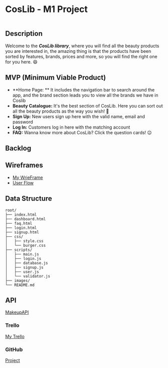 # CosLib - M1 Project

![]()

## Description

Welcome to the ***CosLib library***, where you will find all the beauty products you are interested in, the amazing thing is that the products have been sorted by features, brands, prices and more, so you will find the right one for you here. :smile:

## MVP (Minimum Viable Product)

- **Home Page: ** It includes the navigation bar to search around the app, and the brand section leads you to view all the brands we have in Coslib
- **Beauty Catalogue:** It's the best section of CosLib. Here you can sort out all the beauty products as the way you wish! :nail_care:
- **Sign Up:** New users sign up here with the valid name, email and password
- **Log In:** Customers log in here with the matching account
- **FAQ:** Wanna know more about CosLib? Click the question cards! :wink:

## Backlog



## Wireframes

- [My WrieFrame](https://balsamiq.cloud/sifmb5c/pq6fu8a)
- [User Flow]()

## Data Structure

```
root/
├── index.html
├── dashboard.html
├── faq.html
├── login.html
├── signup.html
├── css/
│   ├── style.css
│   └── burger.css
├── scripts/
│   ├── main.js
│   ├── login.js
│   ├── database.js
│   ├── signup.js
│   ├── user.js
│   └── validator.js
├── images/
└── README.md
```

## API

[MakeupAPI](http://makeup-api.herokuapp.com)

### Trello

[My Trello ](https://trello.com/invite/b/NzM69x9I/6d91030e86f88ae638d7a340d0390d08/coslib)

### GitHub

[Project](https://github.com/ohhyangyang/M1-Project.git)

